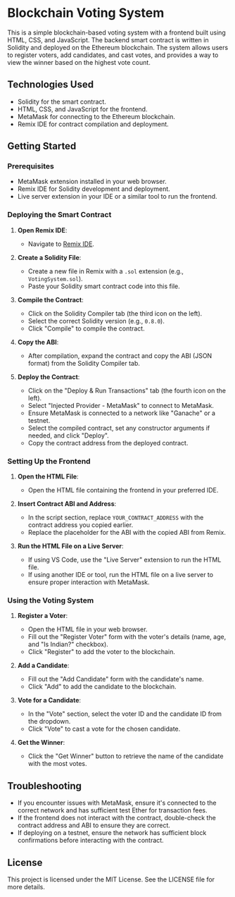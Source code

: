 # Blockchain Voting System

This is a simple blockchain-based voting system with a frontend built using HTML, CSS, and JavaScript. The backend smart contract is written in Solidity and deployed on the Ethereum blockchain. The system allows users to register voters, add candidates, and cast votes, and provides a way to view the winner based on the highest vote count.

## Technologies Used
- Solidity for the smart contract.
- HTML, CSS, and JavaScript for the frontend.
- MetaMask for connecting to the Ethereum blockchain.
- Remix IDE for contract compilation and deployment.

## Getting Started

### Prerequisites
- MetaMask extension installed in your web browser.
- Remix IDE for Solidity development and deployment.
- Live server extension in your IDE or a similar tool to run the frontend.

### Deploying the Smart Contract
1. **Open Remix IDE**:
   - Navigate to [Remix IDE](https://remix.ethereum.org/).
   
2. **Create a Solidity File**:
   - Create a new file in Remix with a `.sol` extension (e.g., `VotingSystem.sol`).
   - Paste your Solidity smart contract code into this file.

3. **Compile the Contract**:
   - Click on the Solidity Compiler tab (the third icon on the left).
   - Select the correct Solidity version (e.g., `0.8.0`).
   - Click "Compile" to compile the contract.

4. **Copy the ABI**:
   - After compilation, expand the contract and copy the ABI (JSON format) from the Solidity Compiler tab.

5. **Deploy the Contract**:
   - Click on the "Deploy & Run Transactions" tab (the fourth icon on the left).
   - Select "Injected Provider - MetaMask" to connect to MetaMask.
   - Ensure MetaMask is connected to a network like "Ganache" or a testnet.
   - Select the compiled contract, set any constructor arguments if needed, and click "Deploy".
   - Copy the contract address from the deployed contract.

### Setting Up the Frontend
1. **Open the HTML File**:
   - Open the HTML file containing the frontend in your preferred IDE.

2. **Insert Contract ABI and Address**:
   - In the script section, replace `YOUR_CONTRACT_ADDRESS` with the contract address you copied earlier.
   - Replace the placeholder for the ABI with the copied ABI from Remix.

3. **Run the HTML File on a Live Server**:
   - If using VS Code, use the "Live Server" extension to run the HTML file.
   - If using another IDE or tool, run the HTML file on a live server to ensure proper interaction with MetaMask.

### Using the Voting System
1. **Register a Voter**:
   - Open the HTML file in your web browser.
   - Fill out the "Register Voter" form with the voter's details (name, age, and "Is Indian?" checkbox).
   - Click "Register" to add the voter to the blockchain.

2. **Add a Candidate**:
   - Fill out the "Add Candidate" form with the candidate's name.
   - Click "Add" to add the candidate to the blockchain.

3. **Vote for a Candidate**:
   - In the "Vote" section, select the voter ID and the candidate ID from the dropdown.
   - Click "Vote" to cast a vote for the chosen candidate.

4. **Get the Winner**:
   - Click the "Get Winner" button to retrieve the name of the candidate with the most votes.

## Troubleshooting
- If you encounter issues with MetaMask, ensure it's connected to the correct network and has sufficient test Ether for transaction fees.
- If the frontend does not interact with the contract, double-check the contract address and ABI to ensure they are correct.
- If deploying on a testnet, ensure the network has sufficient block confirmations before interacting with the contract.

## License
This project is licensed under the MIT License. See the LICENSE file for more details.
